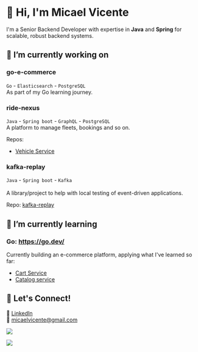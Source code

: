 # 👋 Hi, I'm Micael Vicente  
I'm a Senior Backend Developer with expertise in **Java** and **Spring** for scalable, robust backend systems.

## 🔭 I’m currently working on
### go-e-commerce
`Go` - `Elasticsearch` - `PostgreSQL`
<br>As part of my Go learning journey.

### ride-nexus
`Java` - `Spring boot` - `GraphQL` - `PostgreSQL`
<br>A platform to manage fleets, bookings and so on.

Repos:
- [Vehicle Service](https://github.com/micael-vicente/ride-nexus-vehicle)

### kafka-replay
`Java` - `Spring boot` - `Kafka`
<br><br>A library/project to help with local testing of event-driven applications.

Repo: [kafka-replay](https://github.com/micael-vicente/kafka-replay)

## 🌱 I’m currently learning
### Go: https://go.dev/
Currently building an e-commerce platform, applying what I've learned so far:
- [Cart Service](https://github.com/micael-vicente/go-e-cart)
- [Catalog service](https://github.com/micael-vicente/go-e-catalog)

## 💬 Let's Connect!  
🔗 [LinkedIn](https://www.linkedin.com/in/micael-vicente-9230328a)  
📧 [micaelvicente@gmail.com](mailto:micaelvicente@gmail.com)  

<a href="https://github.com/anuraghazra/convoychat">
  <img align="center" src="https://github-readme-stats.vercel.app/api/top-langs/?username=micael-vicente&theme=dracula&layout=compact" />
</a>
<p align="left"> <img src="https://komarev.com/ghpvc/?username=micael-vicente" /> </p>  


<!--
**micael-vicente/micael-vicente** is a ✨ _special_ ✨ repository because its `README.md` (this file) appears on your GitHub profile.

Here are some ideas to get you started:

- 🔭 I’m currently working on ...
- 🌱 I’m currently learning ...
- 👯 I’m looking to collaborate on ...
- 🤔 I’m looking for help with ...
- 💬 Ask me about ...
- 📫 How to reach me: ...
- 😄 Pronouns: ...
- ⚡ Fun fact: ...
-->
